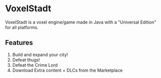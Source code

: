 # VoxelStadt

VoxelStadt is a voxel engine/game made in Java with a "Universal Edition" for all platforms.

## Features

1. Build and expand your city!
2. Defeat thugs!
3. Defeat the Crime Lord
4. Download Extra content + DLCs from the Marketplace
